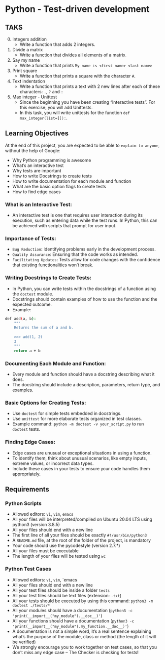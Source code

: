 # Python - Test-driven development

## TAKS

0. Integers addition
   - Write a function that adds 2 integers.
0. Divide a matrix
   - Write a function that divides all elements of a matrix.
0. Say my name
   - Write a function that prints `My name is <first name> <last name>`
0. Print square
   - Write a function that prints a square with the character `#`.
0. Text indentation
   - Write a function that prints a text with 2 new lines after each of these characters: `.`, `?` and `:`
0. Max integer - Unittest
   - Since the beginning you have been creating “Interactive tests”. For this exercise, you will add Unittests.
   - In this task, you will write unittests for the function `def max_integer(list=[]):`.

## Learning Objectives

At the end of this project, you are expected to be able to `explain to anyone`, without the help of Google:
- Why Python programming is awesome
- What’s an interactive test
- Why tests are important
- How to write Docstrings to create tests
- How to write documentation for each module and function
- What are the basic option flags to create tests
- How to find edge cases

### What is an Interactive Test:
- An interactive test is one that requires user interaction during its execution, such as entering data while the test runs. In Python, this can be achieved with scripts that prompt for user input.

### Importance of Tests:
- `Bug Reduction`: Identifying problems early in the development process.
- `Quality Assurance`: Ensuring that the code works as intended.
- `Facilitating Updates`: Tests allow for code changes with the confidence that existing functionalities won’t break.

### Writing Docstrings to Create Tests:
- In Python, you can write tests within the docstrings of a function using the `doctest` module.
- Docstrings should contain examples of how to use the function and the expected outcome.
- Example:
```bash
def add(a, b):
    """
    Returns the sum of a and b.
    
    >>> add(1, 2)
    3
    """
    return a + b
```

### Documenting Each Module and Function:
- Every module and function should have a docstring describing what it does.
- The docstring should include a description, parameters, return type, and examples.

### Basic Options for Creating Tests:
- Use `doctest` for simple tests embedded in docstrings.
- Use `unittest` for more elaborate tests organized in test classes.
- Example command: `python -m doctest -v your_script.py` to run `doctest` tests.

### Finding Edge Cases:
- Edge cases are unusual or exceptional situations in using a function.
- To identify them, think about unusual scenarios, like empty inputs, extreme values, or incorrect data types.
- Include these cases in your tests to ensure your code handles them appropriately.

## Requirements

### Python Scripts
- Allowed editors: `vi`, `vim`, `emacs`
- All your files will be interpreted/compiled on Ubuntu 20.04 LTS using python3 (version 3.8.5)
- All your files should end with a new line
- The first line of all your files should be exactly `#!/usr/bin/python3`
- A `README.md` file, at the root of the folder of the project, is mandatory
- Your code should use the pycodestyle (version 2.7.*)
- All your files must be executable
- The length of your files will be tested using `wc`

### Python Test Cases
- Allowed editors: `vi`, `vim`, `emacs
- All your files should end with a new line
- All your test files should be inside a folder `tests`
- All your test files should be text files (extension: `.txt`)
- All your tests should be executed by using this command: `python3 -m doctest ./tests/*`
- All your modules should have a documentation (`python3 -c 'print(__import__("my_module").__doc__)'`)
- All your functions should have a documentation (`python3 -c 'print(__import__("my_module").my_function.__doc__)'`)
- A documentation is not a simple word, it’s a real sentence explaining what’s the purpose of the module, class or method (the length of it will be verified)
- We strongly encourage you to work together on test cases, so that you don’t miss any edge case – The Checker is checking for tests!
